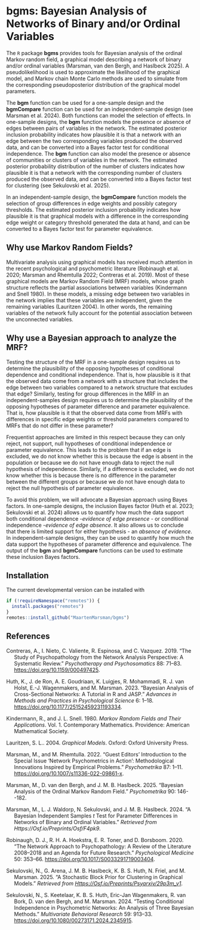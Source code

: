 
# bgms: Bayesian Analysis of Networks of Binary and/or Ordinal Variables

The `R` package <strong>bgms</strong> provides tools for Bayesian
analysis of the ordinal Markov random field, a graphical model
describing a network of binary and/or ordinal variables (Marsman, van
den Bergh, and Haslbeck 2025). A pseudolikelihood is used to approximate
the likelihood of the graphical model, and Markov chain Monte Carlo
methods are used to simulate from the corresponding pseudoposterior
distribution of the graphical model parameters.

The <strong>bgm</strong> function can be used for a one-sample design
and the <strong>bgmCompare</strong> function can be used for an
independent-sample design (see Marsman et al. 2024). Both functions can
model the selection of effects. In one-sample designs, the
<strong>bgm</strong> function models the presence or absence of edges
between pairs of variables in the network. The estimated posterior
inclusion probability indicates how plausible it is that a network with
an edge between the two corresponding variables produced the observed
data, and can be converted into a Bayes factor test for conditional
independence. The <strong>bgm</strong> function can also model the
presence or absence of communities or clusters of variables in the
network. The estimated posterior probability distribution of the number
of clusters indicates how plausible it is that a network with the
corresponding number of clusters produced the observed data, and can be
converted into a Bayes factor test for clustering (see Sekulovski et al.
2025).

In an independent-sample design, the <strong>bgmCompare</strong>
function models the selection of group differences in edge weights and
possibly category thresholds. The estimated posterior inclusion
probability indicates how plausible it is that graphical models with a
difference in the corresponding edge weight or category threshold
generated the data at hand, and can be converted to a Bayes factor test
for parameter equivalence.

## Why use Markov Random Fields?

Multivariate analysis using graphical models has received much attention
in the recent psychological and psychometric literature (Robinaugh et
al. 2020; Marsman and Rhemtulla 2022; Contreras et al. 2019). Most of
these graphical models are Markov Random Field (MRF) models, whose graph
structure reflects the partial associations between variables
(Kindermann and Snell 1980). In these models, a missing edge between two
variables in the network implies that these variables are independent,
given the remaining variables (Lauritzen 2004). In other words, the
remaining variables of the network fully account for the potential
association between the unconnected variables.

## Why use a Bayesian approach to analyze the MRF?

Testing the structure of the MRF in a one-sample design requires us to
determine the plausibility of the opposing hypotheses of conditional
dependence and conditional independence. That is, how plausible is it
that the observed data come from a network with a structure that
includes the edge between two variables compared to a network structure
that excludes that edge? Similarly, testing for group differences in the
MRF in an independent-samples design requires us to determine the
plausibility of the opposing hypotheses of parameter difference and
parameter equivalence. That is, how plausible is it that the observed
data come from MRFs with differences in specific edge weights or
threshold parameters compared to MRFs that do not differ in these
parameter?

Frequentist approaches are limited in this respect because they can only
reject, not support, null hypotheses of conditional independence or
parameter equivalence. This leads to the problem that if an edge is
excluded, we do not know whether this is because the edge is absent in
the population or because we do not have enough data to reject the null
hypothesis of independence. Similarly, if a difference is excluded, we
do not know whether this is because there is no difference in the
parameter between the different groups or because we do not have enough
data to reject the null hypothesis of parameter equivalence.

To avoid this problem, we will advocate a Bayesian approach using Bayes
factors. In one-sample designs, the inclusion Bayes factor (Huth et al.
2023; Sekulovski et al. 2024) allows us to quantify how much the data
support both conditional dependence -<em>evidence of edge
presence</em> - or conditional independence -<em>evidence of edge
absence</em>. It also allows us to conclude that there is limited
support for either hypothesis - an <em>absence of evidence</em>. In
independent-sample designs, they can be used to quantify how much the
data support the hypotheses of parameter difference and equivalence. The
output of the <strong>bgm</strong> and <strong>bgmCompare</strong>
functions can be used to estimate these inclusion Bayes factors.

## Installation

The current developmental version can be installed with

``` r
if (!requireNamespace("remotes")) { 
  install.packages("remotes")   
}   
remotes::install_github("MaartenMarsman/bgms")
```

## References

<div id="refs" class="references csl-bib-body hanging-indent"
entry-spacing="0">

<div id="ref-ContrerasEtAl_2019" class="csl-entry">

Contreras, A., I. Nieto, C. Valiente, R. Espinosa, and C. Vazquez. 2019.
“The Study of Psychopathology from the Network Analysis Perspective: A
Systematic Review.” *Psychotherapy and Psychosomatics* 88: 71–83.
<https://doi.org/10.1159/000497425>.

</div>

<div id="ref-HuthEtAl_2023_intro" class="csl-entry">

Huth, K., J. de Ron, A. E. Goudriaan, K. Luigjes, R. Mohammadi, R. J.
van Holst, E.-J. Wagenmakers, and M. Marsman. 2023. “Bayesian Analysis
of Cross-Sectional Networks: A Tutorial in R and JASP.” *Advances in
Methods and Practices in Psychological Science* 6: 1–18.
<https://doi.org/10.1177/25152459231193334>.

</div>

<div id="ref-KindermannSnell1980" class="csl-entry">

Kindermann, R., and J. L. Snell. 1980. *Markov Random Fields and Their
Applications*. Vol. 1. Contemporary Mathematics. Providence: American
Mathematical Society.

</div>

<div id="ref-Lauritzen2004" class="csl-entry">

Lauritzen, S. L.. 2004. *Graphical Models*. Oxford: Oxford University
Press.

</div>

<div id="ref-MarsmanRhemtulla_2022_SIintro" class="csl-entry">

Marsman, M., and M. Rhemtulla. 2022. “Guest Editors’ Introduction to the
Special Issue ‘Network Psychometrics in Action’: Methodological
Innovations Inspired by Empirical Problems.” *Psychometrika* 87: 1–11.
<https://doi.org/10.1007/s11336-022-09861-x>.

</div>

<div id="ref-MarsmanVandenBerghHaslbeck_2024" class="csl-entry">

Marsman, M., D. van den Bergh, and J. M. B. Haslbeck. 2025. “Bayesian
Analysis of the Ordinal Markov Random Field.” *Psychometrika* 90:
146--182.

</div>

<div id="ref-MarsmanWaldorpSekulovskiHaslbeck_2024" class="csl-entry">

Marsman, M., L. J. Waldorp, N. Sekulovski, and J. M. B. Haslbeck. 2024.
“A Bayesian Independent Samples $t$ Test for Parameter Differences in
Networks of Binary and Ordinal Variables.” *Retrieved from
Https://Osf.io/Preprints/Osf/F4pk9*.

</div>

<div id="ref-RobinaughEtAl_2020" class="csl-entry">

Robinaugh, D. J., R. H. A. Hoekstra, E. R. Toner, and D. Borsboom. 2020.
“The Network Approach to Psychopathology: A Review of the Literature
2008–2018 and an Agenda for Future Research.” *Psychological Medicine*
50: 353–66. <https://doi.org/10.1017/S0033291719003404>.

</div>

<div id="ref-SekulovskiEtAl_2025" class="csl-entry">

Sekulovski, N., G. Arena, J. M. B. Haslbeck, K. B. S. Huth, N. Friel,
and M. Marsman. 2025. “A Stochastic Block Prior for Clustering in
Graphical Models.” *Retrieved from
<a href="https://osf.io/preprints/psyarxiv/29p3m_v1"
class="uri">Https://Osf.io/Preprints/Psyarxiv/29p3m_v1</a>*.

</div>

<div id="ref-SekulovskiEtAl_2024" class="csl-entry">

Sekulovski, N., S. Keetelaar, K. B. S. Huth, Eric-Jan Wagenmakers, R.
van Bork, D. van den Bergh, and M. Marsman. 2024. “Testing Conditional
Independence in Psychometric Networks: An Analysis of Three Bayesian
Methods.” *Multivariate Behavioral Research* 59: 913–33.
<https://doi.org/10.1080/00273171.2024.2345915>.

</div>

</div>
